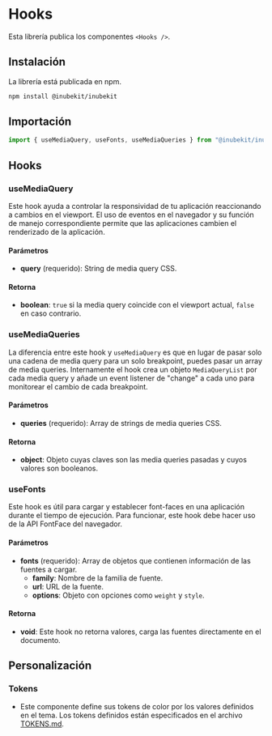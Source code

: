 # Hooks

Esta librería publica los componentes `<Hooks />`.

## Instalación

La librería está publicada en npm.

```bash
npm install @inubekit/inubekit
```

## Importación

```jsx
import { useMediaQuery, useFonts, useMediaQueries } from "@inubekit/inubekit";
```

## Hooks

### useMediaQuery

Este hook ayuda a controlar la responsividad de tu aplicación reaccionando a cambios en el viewport. El uso de eventos en el navegador y su función de manejo correspondiente permite que las aplicaciones cambien el renderizado de la aplicación.

#### Parámetros

- **query** (requerido): String de media query CSS.

#### Retorna

- **boolean**: `true` si la media query coincide con el viewport actual, `false` en caso contrario.

### useMediaQueries

La diferencia entre este hook y `useMediaQuery` es que en lugar de pasar solo una cadena de media query para un solo breakpoint, puedes pasar un array de media queries. Internamente el hook crea un objeto `MediaQueryList` por cada media query y añade un event listener de "change" a cada uno para monitorear el cambio de cada breakpoint.

#### Parámetros

- **queries** (requerido): Array de strings de media queries CSS.

#### Retorna

- **object**: Objeto cuyas claves son las media queries pasadas y cuyos valores son booleanos.

### useFonts

Este hook es útil para cargar y establecer font-faces en una aplicación durante el tiempo de ejecución. Para funcionar, este hook debe hacer uso de la API FontFace del navegador.

#### Parámetros

- **fonts** (requerido): Array de objetos que contienen información de las fuentes a cargar.
  - **family**: Nombre de la familia de fuente.
  - **url**: URL de la fuente.
  - **options**: Objeto con opciones como `weight` y `style`.

#### Retorna

- **void**: Este hook no retorna valores, carga las fuentes directamente en el documento.

## Personalización

### Tokens

- Este componente define sus tokens de color por los valores definidos en el tema. Los tokens definidos están especificados en el archivo [TOKENS.md](./TOKENS.md).

